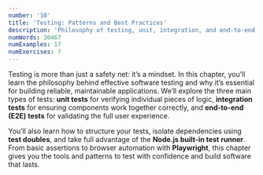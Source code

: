 ```yaml
---
number: '10'
title: 'Testing: Patterns and Best Practices'
description: 'Philosophy of testing, unit, integration, and end-to-end tests'
numWords: 30467
numExamples: 17
numExercises: 7
---
```


Testing is more than just a safety net: it’s a mindset. In this chapter, you’ll
learn the philosophy behind effective software testing and why it’s essential
for building reliable, maintainable applications. We’ll explore the three main
types of tests: **unit tests** for verifying individual pieces of logic,
**integration tests** for ensuring components work together correctly, and
**end-to-end (E2E) tests** for validating the full user experience.

You’ll also learn how to structure your tests, isolate dependencies using **test
doubles**, and take full advantage of the **Node.js built-in test runner**. From
basic assertions to browser automation with **Playwright**, this chapter gives
you the tools and patterns to test with confidence and build software that
lasts.
